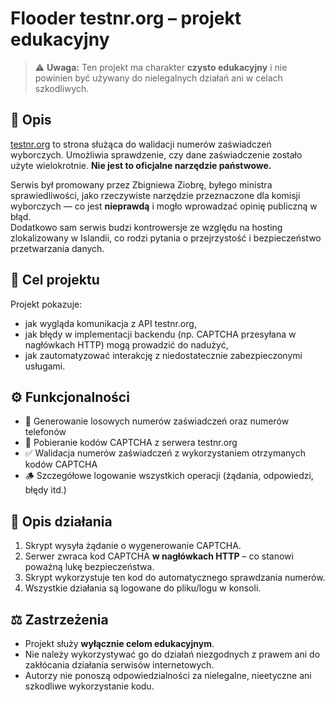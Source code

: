 # Flooder testnr.org – projekt edukacyjny

> ⚠️ **Uwaga:** Ten projekt ma charakter **czysto edukacyjny** i nie powinien być używany do nielegalnych działań ani w celach szkodliwych.

## 📄 Opis

[testnr.org](https://testnr.org) to strona służąca do walidacji numerów zaświadczeń wyborczych. Umożliwia sprawdzenie, czy dane zaświadczenie zostało użyte wielokrotnie. **Nie jest to oficjalne narzędzie państwowe.**

Serwis był promowany przez Zbigniewa Ziobrę, byłego ministra sprawiedliwości, jako rzeczywiste narzędzie przeznaczone dla komisji wyborczych — co jest **nieprawdą** i mogło wprowadzać opinię publiczną w błąd.  
Dodatkowo sam serwis budzi kontrowersje ze względu na hosting zlokalizowany w Islandii, co rodzi pytania o przejrzystość i bezpieczeństwo przetwarzania danych.

## 🎯 Cel projektu

Projekt pokazuje:

- jak wygląda komunikacja z API testnr.org,
- jak błędy w implementacji backendu (np. CAPTCHA przesyłana w nagłówkach HTTP) mogą prowadzić do nadużyć,
- jak zautomatyzować interakcję z niedostatecznie zabezpieczonymi usługami.

## ⚙️ Funkcjonalności

- 🔢 Generowanie losowych numerów zaświadczeń oraz numerów telefonów
- 🔐 Pobieranie kodów CAPTCHA z serwera testnr.org
- ✅ Walidacja numerów zaświadczeń z wykorzystaniem otrzymanych kodów CAPTCHA
- 🪵 Szczegółowe logowanie wszystkich operacji (żądania, odpowiedzi, błędy itd.)

## 🧠 Opis działania

1. Skrypt wysyła żądanie o wygenerowanie CAPTCHA.
2. Serwer zwraca kod CAPTCHA **w nagłówkach HTTP** – co stanowi poważną lukę bezpieczeństwa.
3. Skrypt wykorzystuje ten kod do automatycznego sprawdzania numerów.
4. Wszystkie działania są logowane do pliku/logu w konsoli.

## ⚖️ Zastrzeżenia

- Projekt służy **wyłącznie celom edukacyjnym**.
- Nie należy wykorzystywać go do działań niezgodnych z prawem ani do zakłócania działania serwisów internetowych.
- Autorzy nie ponoszą odpowiedzialności za nielegalne, nieetyczne ani szkodliwe wykorzystanie kodu.
